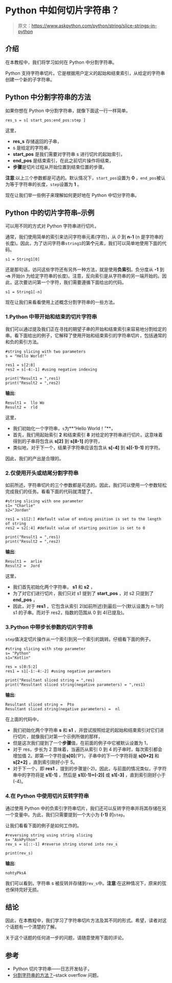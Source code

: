 # Python 中如何切片字符串？

> 原文：<https://www.askpython.com/python/string/slice-strings-in-python>

## 介绍

在本教程中，我们将学习如何在 Python 中分割字符串。

Python 支持字符串切片。它是根据用户定义的起始和结束索引，从给定的字符串创建一个新的子字符串。

## Python 中分割字符串的方法

如果你想在 Python 中分割字符串，就像下面这一行一样简单。

```
res_s = s[ start_pos:end_pos:step ]

```

这里，

*   **res_s** 存储返回的子串，
*   s 是给定的字符串，
*   **start_pos** 是我们需要对字符串 s 进行切片的起始索引，
*   **end_pos** 是结束索引，在此之前切片操作将结束，
*   **步骤**是切片过程从开始位置到结束位置的步骤。

**注意**:以上三个参数都是可选的。默认情况下，`start_pos`设置为 **0** ，`end_pos`被认为等于字符串的长度，`step`设置为 **1** 。

现在让我们举一些例子来理解如何更好地在 Python 中切分字符串。

## Python 中的切片字符串–示例

可以用不同的方式对 Python 字符串进行切片。

通常，我们使用简单的索引来访问字符串元素(字符)，从 *0* 到 **n-1** (n 是字符串的长度)。因此，为了访问字符串`string1`的第**个**元素，我们可以简单地使用下面的代码。

```
s1 = String1[0]

```

还是那句话，访问这些字符还有另外一种方法，就是使用**负索引**。负分度从 **-1** 到 **-n** 开始(n 为给定字符串的长度)。注意，反向索引是从字符串的另一端开始的。因此，这次要访问第一个字符，我们需要遵循下面给出的代码。

```
s1 = String﻿1[-n]

```

现在让我们来看看使用上述概念分割字符串的一些方法。

### 1.Python 中带开始和结束的切片字符串

我们可以通过提及我们正在寻找的期望子串的开始和结束索引来容易地分割给定的串。看下面给出的例子，它解释了使用开始和结束索引的字符串切片，包括通常的和负的索引方法。

```
#string slicing with two parameters
s = "Hello World!"

res1 = s[2:8]
res2 = s[-4:-1] #using negative indexing

print("Result1 = ",res1)
print("Result2 = ",res2)

```

**输出**:

```
Result1 =  llo Wo
Result2 =  rld

```

这里，

*   我们初始化一个字符串，`s`为**“Hello World！”**，
*   首先，我们用起始索引 **2** 和结束索引 **8** 对给定的字符串进行切片。这意味着得到的子串将包含从 **s[2]** 到 **s[8-1]** 的字符，
*   类似地，对于下一个，结果子字符串应该包含从 **s[-4]** 到 **s[(-1)-1]** 的字符。

因此，我们的产出是合理的。

### 2.仅使用开头或结尾分割字符串

如前所述，字符串切片的三个参数都是可选的。因此，我们可以使用一个参数轻松完成我们的任务。看看下面的代码就清楚了。

```
#string slicing with one parameter
s1= "Charlie"
s2="Jordan"

res1 = s1[2:] #default value of ending position is set to the length of string
res2 = s2[:4] #default value of starting position is set to 0

print("Result1 = ",res1)
print("Result2 = ",res2)

```

**输出**:

```
Result1 =  arlie
Result2 =  Jord

```

这里，

*   我们首先初始化两个字符串， **s1** 和 **s2** ，
*   为了对它们进行切片，我们只对 s1 提到了 **start_pos** ，对 s2 只提到了 **end_pos** ，
*   因此，对于 **res1** ，它包含从索引 2(如前所述)到最后一个(默认设置为 n-1)的 s1 的子串。而对于 res2，指数的范围从 0 到 4(已提及)。

### 3.Python 中带步长参数的切片字符串

`step`值决定切片操作从一个索引到另一个索引的跳转。仔细看下面的例子。

```
#string slicing with step parameter
s= "Python"
s1="Kotlin"

res = s[0:5:2]
res1 = s1[-1:-4:-2] #using negative parameters

print("Resultant sliced string = ",res)
print("Resultant sliced string(negative parameters) = ",res1)

```

**输出**:

```
Resultant sliced string =  Pto
Resultant sliced string(negative parameters) =  nl

```

在上面的代码中，

*   我们初始化两个字符串 **s** 和 **s1** ，并尝试按照给定的起始和结束索引对它们进行切片，就像我们对第一个示例所做的那样，
*   但是这次我们提到了一个**步骤**值，在前面的例子中它被默认设置为 1，
*   对于 res，步长为 2 意味着，当遍历从索引 0 到 4 的子串时，每次索引都会增加值 2。即第一个字符是**s[0]**(‘P’)，子串中的下一个字符将是 **s[0+2]** 和 **s[2+2]** ，直到索引刚好小于 5。
*   对于下一个，即 **res1** ，提到的步骤是(-2)。因此，与前面的情况类似，子字符串中的字符将是 **s1[-1]** ，然后是 **s1[(-1)+(-2)]** 或 **s1[-3]** ，直到索引刚好小于(-4)。

### 4.在 Python 中使用切片反转字符串

通过使用 Python 中的负索引字符串切片，我们还可以反转字符串并将其存储在另一个变量中。为此，我们只需要提到一个大小为 **(-1)** 的`step`。

让我们看看下面的例子是如何工作的。

```
#reversing string using string slicing
s= "AskPython"
rev_s = s[::-1] #reverse string stored into rev_s

print(rev_s)

```

**输出**:

```
nohtyPksA

```

我们可以看到，字符串 s 被反转并存储到`rev_s`中。**注意**:在这种情况下，原来的弦也保持完好无损。

## 结论

因此，在本教程中，我们学习了字符串切片方法及其不同的形式。希望，读者对这个话题有一个清楚的了解。

关于这个话题的任何进一步的问题，请随意使用下面的评论。

## 参考

*   Python 切片字符串——日志开发帖子，
*   [分割字符串的方法？](https://stackoverflow.com/questions/1010961/ways-to-slice-a-string)–stack overflow 问题。